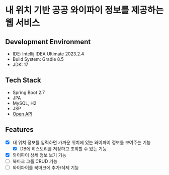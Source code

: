 # 내 위치 기반 공공 와이파이 정보를 제공하는 웹 서비스

## Development Environment

- IDE: Intellij IDEA Ultimate 2023.2.4
- Build System: Gradle 8.5
- JDK: 17

## Tech Stack

- Spring Boot 2.7
- JPA
- MySQL, H2
- JSP
- [Open API](https://data.seoul.go.kr/dataList/OA-20883/S/1/datasetView.do)

## Features

- [X] 내 위치 정보를 입력하면 가까운 위치에 있는 와이파이 정보를 보여주는 기능
    - [X] DB에 히스토리를 저장하고 조회할 수 있는 기능
- [X] 와이파이 상세 정보 보기 기능
- [ ] 북마크 그룹 CRUD 기능
- [ ] 와이파이를 북마크에 추가/삭제 기능